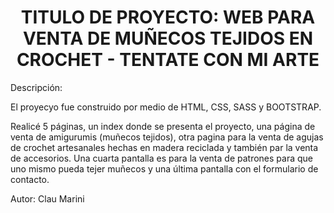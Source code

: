<h1 align="center"> TITULO DE PROYECTO: WEB PARA VENTA DE MUÑECOS TEJIDOS EN CROCHET - TENTATE CON MI ARTE </h1>

Descripción: 

El proyecyo fue construido por medio de HTML, CSS, SASS y BOOTSTRAP. 

Realicé 5 páginas, un index donde se presenta el proyecto, una página de venta de amigurumis (muñecos tejidos), otra pagina para la venta de agujas de crochet artesanales hechas en madera reciclada y también par la venta de accesorios. Una cuarta pantalla es para la venta de patrones para que uno mismo pueda tejer muñecos y una última pantalla con el formulario de contacto.

Autor: Clau Marini

